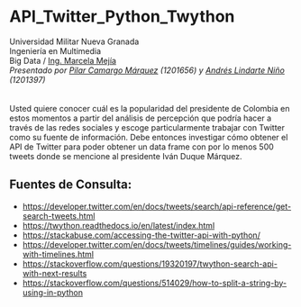 # API_Twitter_Python_Twython

Universidad Militar Nueva Granada
<br/>
Ingeniería en Multimedia
<br/>
Big Data / [Ing. Marcela Mejía](https://www.umng.edu.co/documents/20127/0/MARCELA+MEJIA.pdf/68fee29d-ffa5-de8f-4254-af01df420479?t=1599703431196)
<br/>
_Presentado por [Pilar Camargo Márquez](https://www.linkedin.com/in/pilarcamargo/) (1201656) y [Andrés Lindarte Niño](https://www.linkedin.com/in/andr%C3%A9s-lindarte-709876113/) (1201397)_
<br/>
<br/>
<br/>
Usted quiere conocer cuál es la popularidad del presidente de Colombia en estos momentos a partir del análisis de percepción que podría hacer a través de las redes sociales y escoge particularmente trabajar con Twitter como su fuente de información. Debe entonces investigar cómo obtener el API de Twitter para poder obtener un data frame con por lo menos 500 tweets donde se mencione al presidente Iván Duque Márquez.
<br/>
## Fuentes de Consulta:
- https://developer.twitter.com/en/docs/tweets/search/api-reference/get-search-tweets.html
- https://twython.readthedocs.io/en/latest/index.html
- https://stackabuse.com/accessing-the-twitter-api-with-python/
- https://developer.twitter.com/en/docs/tweets/timelines/guides/working-with-timelines.html
- https://stackoverflow.com/questions/19320197/twython-search-api-with-next-results
- https://stackoverflow.com/questions/514029/how-to-split-a-string-by-using-in-python
